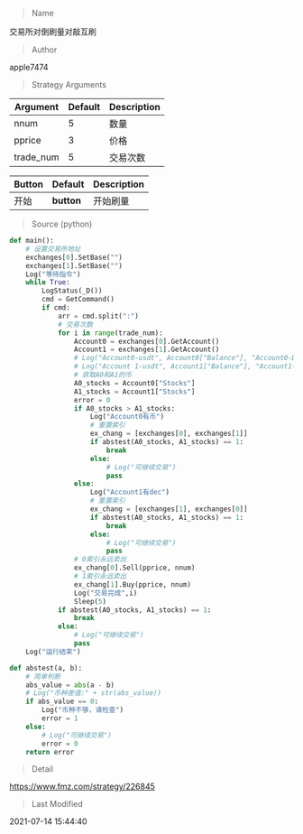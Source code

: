
> Name

交易所对倒刷量对敲互刷

> Author

apple7474



> Strategy Arguments



|Argument|Default|Description|
|----|----|----|
|nnum|5|数量|
|pprice|3|价格|
|trade_num|5|交易次数|




|Button|Default|Description|
|----|----|----|
|开始|__button__|开始刷量|


> Source (python)

``` python
def main():
    # 设置交易所地址
    exchanges[0].SetBase("")
    exchanges[1].SetBase("")
    Log("等待指令")
    while True:
        LogStatus(_D())
        cmd = GetCommand()
        if cmd:
            arr = cmd.split(":")
            # 交易次数
            for i in range(trade_num):
                Account0 = exchanges[0].GetAccount()
                Account1 = exchanges[1].GetAccount()
                # Log("Account0-usdt", Account0["Balance"], "Account0-DEC", Account0["Stocks"])
                # Log("Account 1-usdt", Account1["Balance"], "Account1-DEC", Account1["Stocks"])
                # 获取A0和A1的币
                A0_stocks = Account0["Stocks"]
                A1_stocks = Account1["Stocks"]
                error = 0
                if A0_stocks > A1_stocks:
                    Log("Account0有币")
                    # 重置索引
                    ex_chang = [exchanges[0], exchanges[1]]
                    if abstest(A0_stocks, A1_stocks) == 1:
                        break
                    else:
                        # Log("可继续交易")
                        pass
                else:
                    Log("Account1有dec")
                    # 重置索引
                    ex_chang = [exchanges[1], exchanges[0]]
                    if abstest(A0_stocks, A1_stocks) == 1:
                        break
                    else:
                        # Log("可继续交易")
                        pass
                # 0索引永远卖出    
                ex_chang[0].Sell(pprice, nnum)
                # 1索引永远卖出  
                ex_chang[1].Buy(pprice, nnum)
                Log("交易完成",i)
                Sleep(5)
            if abstest(A0_stocks, A1_stocks) == 1:
                break
            else:
                # Log("可继续交易")
                pass
    Log("运行结束")

def abstest(a, b):
    # 简单判断
    abs_value = abs(a - b)
    # Log("币种差值:" + str(abs_value))
    if abs_value == 0:
        Log("币种不够，请检查")
        error = 1
    else:
        # Log("可继续交易")
        error = 0
    return error


```

> Detail

https://www.fmz.com/strategy/226845

> Last Modified

2021-07-14 15:44:40
